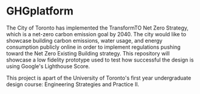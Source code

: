 # GHGplatform

The City of Toronto has implemented the TransformTO Net Zero Strategy, which is a net-zero carbon emission goal by 2040. The city would like to showcase building carbon emissions, water usage, and energy consumption publicly online in order to implement regulations pushing toward the Net Zero Existing Building strategy. This repository will showcase a low fidelity prototype used to test how successful the design is using Google's Lighthouse Score.

This project is apart of the University of Toronto's first year undergraduate design course: Engineering Strategies and Practice II.
